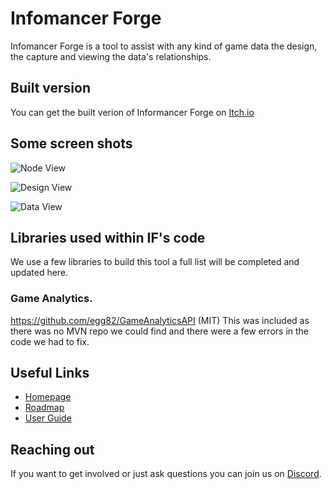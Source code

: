 # Infomancer Forge

Infomancer Forge is a tool to assist with any kind of game data the design, the capture and viewing the data's relationships.

## Built version

You can get the built verion of Informancer Forge on [Itch.io](https://inkusgames.itch.io/informancer-forge)

## Some screen shots

![Node View](https://img.itch.zone/aW1hZ2UvMjA2MzI2MS8xMjE3NDY1Ni5wbmc=/original/cUImmT.png)

![Design View](https://img.itch.zone/aW1hZ2UvMjA2MzI2MS8xMjE3NDY1NS5wbmc=/original/OVMqCQ.png)

![Data View](https://img.itch.zone/aW1hZ2UvMjA2MzI2MS8xMjE3NDY1Ny5wbmc=/original/F4S6rc.png)

## Libraries used within IF's code

We use a few libraries to build this tool a full list will be completed and updated here.

### Game Analytics.

https://github.com/egg82/GameAnalyticsAPI (MIT)
This was included as there was no MVN repo we could find and there were a few errors in the code we had to fix.

## Useful Links

* [Homepage](https://inkusgames.com/infomancer-forge)
* [Roadmap](https://inkusgames.com/roadmap-infomancer-forge)
* [User Guide](https://inkusgames.com/how-to-use-infomancer-forge)

## Reaching out

If you want to get involved or just ask questions you can join us on [Discord](https://discord.com/invite/RqSvkY6p).
